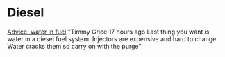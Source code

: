 # Diesel
[Advice: water in fuel](https://www.youtube.com/watch?v=4xP-I6zKPEA&amp;lc=UgyerDgkaKz_fmzsL014AaABAg&amp;ab_channel=CastCastle) "Timmy Grice 17 hours ago Last thing you want is water in a diesel fuel system. Injectors are expensive and hard to change. Water cracks them so carry on with the purge"
